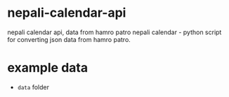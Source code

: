 # nepali-calendar-api
 nepali calendar api, data from hamro patro
 nepali calendar - python script for converting json data from hamro patro.

# example data
- ```data``` folder

